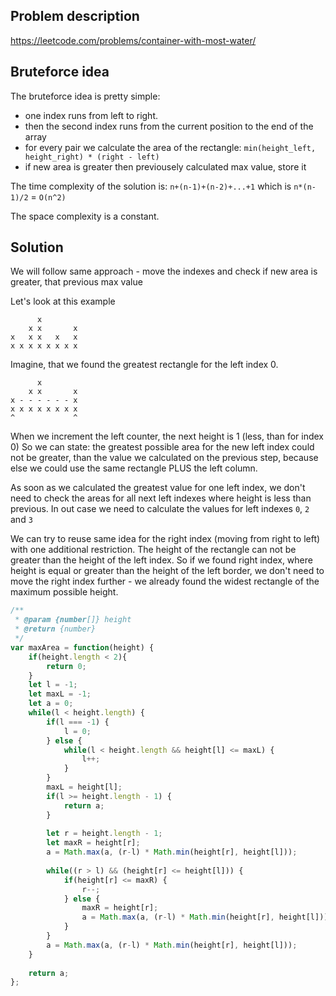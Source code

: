 ## Problem description

https://leetcode.com/problems/container-with-most-water/

## Bruteforce idea

The bruteforce idea is pretty simple: 
- one index runs from left to right.
- then the second index runs from the current position to the end of the array
- for every pair we calculate the area of the rectangle: `min(height_left, height_right) * (right - left)`
- if new area is greater then previousely calculated max value, store it

The time complexity of the solution is:
`n+(n-1)+(n-2)+...+1` which is `n*(n-1)/2` = `O(n^2)`

The space complexity is a constant.

## Solution

We will follow same approach - move the indexes and check if new area is greater, that previous max value

Let's look at this example

```
      x 
    x x       x
x   x x   x   x
x x x x x x x x
```

Imagine, that we found the greatest rectangle for the left index 0.
```
      x 
    x x       x
x - - - - - - x
x x x x x x x x
^             ^
```
When we increment the left counter, the next height is 1 (less, than for index 0)
So we can state: the greatest possible area for the new left index could not be greater, than the value we calculated on the previous step, because else we could use the same rectangle PLUS the left column.

As soon as we calculated the greatest value for one left index, we don't need to check the areas for all next left indexes where height is less than previous. In out case we need to calculate the values for left indexes `0`, `2` and `3`

We can try to reuse same idea for the right index (moving from right to left) with one additional restriction. The height of the rectangle can not be greater than the height of the left index. So if we found right index, where height is equal or greater than the height of the left border, we don't need to move the right index further - we already found the widest rectangle of the maximum possible height.

```js
/**
 * @param {number[]} height
 * @return {number}
 */
var maxArea = function(height) {
    if(height.length < 2){
        return 0;
    }
    let l = -1;
    let maxL = -1;
    let a = 0;
    while(l < height.length) {
        if(l === -1) {
            l = 0;
        } else {
            while(l < height.length && height[l] <= maxL) {
                l++;
            }
        }
        maxL = height[l];
        if(l >= height.length - 1) {
            return a;
        }
        
        let r = height.length - 1;
        let maxR = height[r];
        a = Math.max(a, (r-l) * Math.min(height[r], height[l]));
        
        while((r > l) && (height[r] <= height[l])) {
            if(height[r] <= maxR) {
                r--;
            } else {
                maxR = height[r];
                a = Math.max(a, (r-l) * Math.min(height[r], height[l]));
            }
        }
        a = Math.max(a, (r-l) * Math.min(height[r], height[l]));
    }
    
    return a;
};
```
